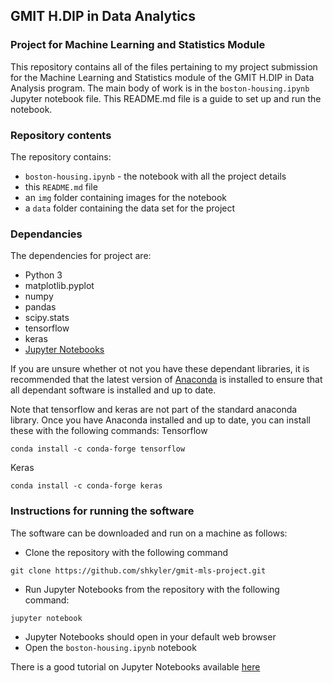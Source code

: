 ## GMIT H.DIP in Data Analytics
### Project for Machine Learning and Statistics Module

This repository contains all of the files pertaining to my project submission for the Machine Learning and Statistics module of the GMIT H.DIP in Data Analysis program. The main body of work is in the `boston-housing.ipynb` Jupyter notebook file. This README.md file is a guide to set up and run the notebook.

### Repository contents

The repository contains:
* `boston-housing.ipynb` - the notebook with all the project details
* this `README.md` file
* an `img` folder containing images for the notebook
* a `data` folder containing the data set for the project

### Dependancies

The dependencies for project are:
* Python 3
* matplotlib.pyplot
* numpy
* pandas
* scipy.stats
* tensorflow
* keras
* [Jupyter Notebooks](https://jupyter.org/)

If you are unsure whether ot not you have these dependant libraries, it is recommended that the latest version of [Anaconda](https://www.anaconda.com/) is installed to ensure that all dependant software is installed and up to date.

Note that tensorflow and keras are not part of the standard anaconda library. Once you have Anaconda installed and up to date, you can install these with the following commands:
Tensorflow
```
conda install -c conda-forge tensorflow 
```
Keras
```
conda install -c conda-forge keras
```
### Instructions for running the software

The software can be downloaded and run on a machine as follows:

* Clone the repository with the following command
```
git clone https://github.com/shkyler/gmit-mls-project.git
```
* Run Jupyter Notebooks from the repository with the following command:
```
jupyter notebook
```
* Jupyter Notebooks should open in your default web browser
* Open the `boston-housing.ipynb` notebook

There is a good tutorial on Jupyter Notebooks available [here](https://www.dataquest.io/blog/jupyter-notebook-tutorial/)